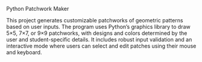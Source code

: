Python Patchwork Maker

This project generates customizable patchworks of geometric patterns based on user inputs. The program uses Python’s graphics library to draw 5×5, 7×7, or 9×9 patchworks, with designs and colors determined by the user and student-specific details. It includes robust input validation and an interactive mode where users can select and edit patches using their mouse and keyboard.
